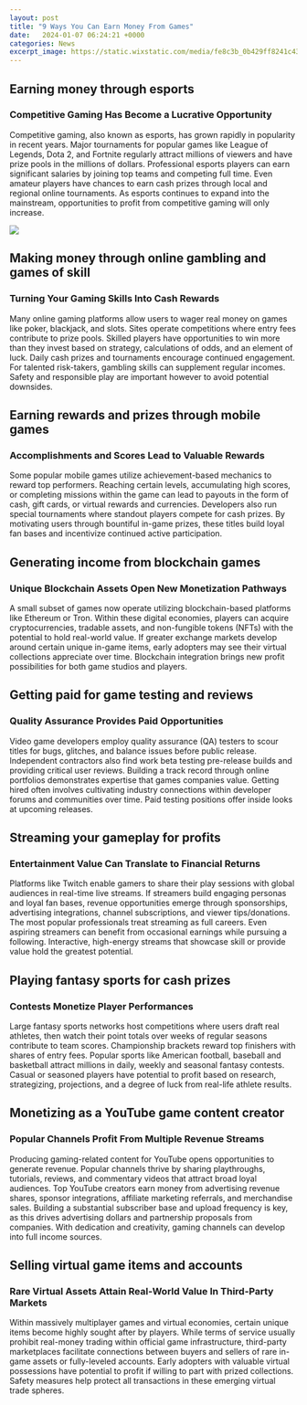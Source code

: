 ```yaml
---
layout: post
title: "9 Ways You Can Earn Money From Games"
date:   2024-01-07 06:24:21 +0000
categories: News
excerpt_image: https://static.wixstatic.com/media/fe8c3b_0b429ff8241c43dd8bc15fc07eaebc66~mv2.png/v1/fit/w_1000%2Ch_1000%2Cal_c/file.png
---
```

## Earning money through esports
### Competitive Gaming Has Become a Lucrative Opportunity  
Competitive gaming, also known as esports, has grown rapidly in popularity in recent years. Major tournaments for popular games like League of Legends, Dota 2, and Fortnite regularly attract millions of viewers and have prize pools in the millions of dollars. Professional esports players can earn significant salaries by joining top teams and competing full time. Even amateur players have chances to earn cash prizes through local and regional online tournaments. As esports continues to expand into the mainstream, opportunities to profit from competitive gaming will only increase.


![](https://static.wixstatic.com/media/fe8c3b_0b429ff8241c43dd8bc15fc07eaebc66~mv2.png/v1/fit/w_1000%2Ch_1000%2Cal_c/file.png)
## Making money through online gambling and games of skill  
### Turning Your Gaming Skills Into Cash Rewards
Many online gaming platforms allow users to wager real money on games like poker, blackjack, and slots. Sites operate competitions where entry fees contribute to prize pools. Skilled players have opportunities to win more than they invest based on strategy, calculations of odds, and an element of luck. Daily cash prizes and tournaments encourage continued engagement. For talented risk-takers, gambling skills can supplement regular incomes. Safety and responsible play are important however to avoid potential downsides.

## Earning rewards and prizes through mobile games
### Accomplishments and Scores Lead to Valuable Rewards  
Some popular mobile games utilize achievement-based mechanics to reward top performers. Reaching certain levels, accumulating high scores, or completing missions within the game can lead to payouts in the form of cash, gift cards, or virtual rewards and currencies. Developers also run special tournaments where standout players compete for cash prizes. By motivating users through bountiful in-game prizes, these titles build loyal fan bases and incentivize continued active participation.

## Generating income from blockchain games  
### Unique Blockchain Assets Open New Monetization Pathways
A small subset of games now operate utilizing blockchain-based platforms like Ethereum or Tron. Within these digital economies, players can acquire cryptocurrencies, tradable assets, and non-fungible tokens (NFTs) with the potential to hold real-world value. If greater exchange markets develop around certain unique in-game items, early adopters may see their virtual collections appreciate over time. Blockchain integration brings new profit possibilities for both game studios and players.

## Getting paid for game testing and reviews  
### Quality Assurance Provides Paid Opportunities  
Video game developers employ quality assurance (QA) testers to scour titles for bugs, glitches, and balance issues before public release. Independent contractors also find work beta testing pre-release builds and providing critical user reviews. Building a track record through online portfolios demonstrates expertise that games companies value. Getting hired often involves cultivating industry connections within developer forums and communities over time. Paid testing positions offer inside looks at upcoming releases.

## Streaming your gameplay for profits
### Entertainment Value Can Translate to Financial Returns
Platforms like Twitch enable gamers to share their play sessions with global audiences in real-time live streams. If streamers build engaging personas and loyal fan bases, revenue opportunities emerge through sponsorships, advertising integrations, channel subscriptions, and viewer tips/donations. The most popular professionals treat streaming as full careers. Even aspiring streamers can benefit from occasional earnings while pursuing a following. Interactive, high-energy streams that showcase skill or provide value hold the greatest potential.

## Playing fantasy sports for cash prizes  
### Contests Monetize Player Performances  
Large fantasy sports networks host competitions where users draft real athletes, then watch their point totals over weeks of regular seasons contribute to team scores. Championship brackets reward top finishers with shares of entry fees. Popular sports like American football, baseball and basketball attract millions in daily, weekly and seasonal fantasy contests. Casual or seasoned players have potential to profit based on research, strategizing, projections, and a degree of luck from real-life athlete results.

## Monetizing as a YouTube game content creator
### Popular Channels Profit From Multiple Revenue Streams
Producing gaming-related content for YouTube opens opportunities to generate revenue. Popular channels thrive by sharing playthroughs, tutorials, reviews, and commentary videos that attract broad loyal audiences. Top YouTube creators earn money from advertising revenue shares, sponsor integrations, affiliate marketing referrals, and merchandise sales. Building a substantial subscriber base and upload frequency is key, as this drives advertising dollars and partnership proposals from companies. With dedication and creativity, gaming channels can develop into full income sources.

## Selling virtual game items and accounts  
### Rare Virtual Assets Attain Real-World Value In Third-Party Markets
Within massively multiplayer games and virtual economies, certain unique items become highly sought after by players. While terms of service usually prohibit real-money trading within official game infrastructure, third-party marketplaces facilitate connections between buyers and sellers of rare in-game assets or fully-leveled accounts. Early adopters with valuable virtual possessions have potential to profit if willing to part with prized collections. Safety measures help protect all transactions in these emerging virtual trade spheres.